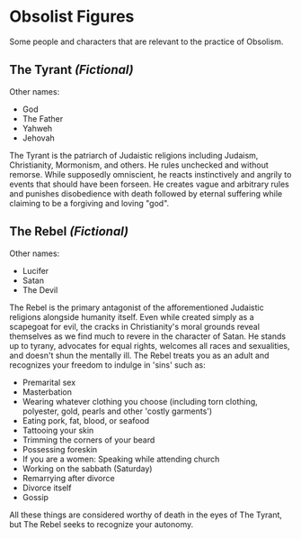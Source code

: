 # Obsolist Figures

Some people and characters that are relevant to the practice of Obsolism.

## The Tyrant *(Fictional)*
Other names:
* God
* The Father
* Yahweh
* Jehovah

The Tyrant is the patriarch of Judaistic religions including Judaism, Christianity, Mormonism, and others. He rules unchecked and without remorse. While supposedly omniscient, he reacts instinctively and angrily to events that should have been forseen. He creates vague and arbitrary rules and punishes disobedience with death followed by eternal suffering while claiming to be a forgiving and loving "god". 

## The Rebel *(Fictional)*
Other names:
* Lucifer
* Satan
* The Devil

The Rebel is the primary antagonist of the afforementioned Judaistic religions alongside humanity itself. Even while created simply as a scapegoat for evil, the cracks in Christianity's moral grounds reveal themselves as we find much to revere in the character of Satan. He stands up to tyrany, advocates for equal rights, welcomes all races and sexualities, and doesn't shun the mentally ill. The Rebel treats you as an adult and recognizes your freedom to indulge in 'sins' such as:
* Premarital sex
* Masterbation
* Wearing whatever clothing you choose (including torn clothing, polyester, gold, pearls and other 'costly garments')
* Eating pork, fat, blood, or seafood
* Tattooing your skin
* Trimming the corners of your beard
* Possessing foreskin
* If you are a women: Speaking while attending church
* Working on the sabbath (Saturday)
* Remarrying after divorce
* Divorce itself
* Gossip

All these things are considered worthy of death in the eyes of The Tyrant, but The Rebel seeks to recognize your autonomy.
